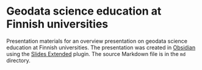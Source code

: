 # Geodata science education at Finnish universities

Presentation materials for an overview presentation on geodata science education at Finnish universities. The presentation was created in [Obsidian](https://obsidian.md/) using the [Slides Extended](https://www.ebullient.dev/projects/obsidian-slides-extended/) plugin. The source Markdown file is in the `md` directory.
